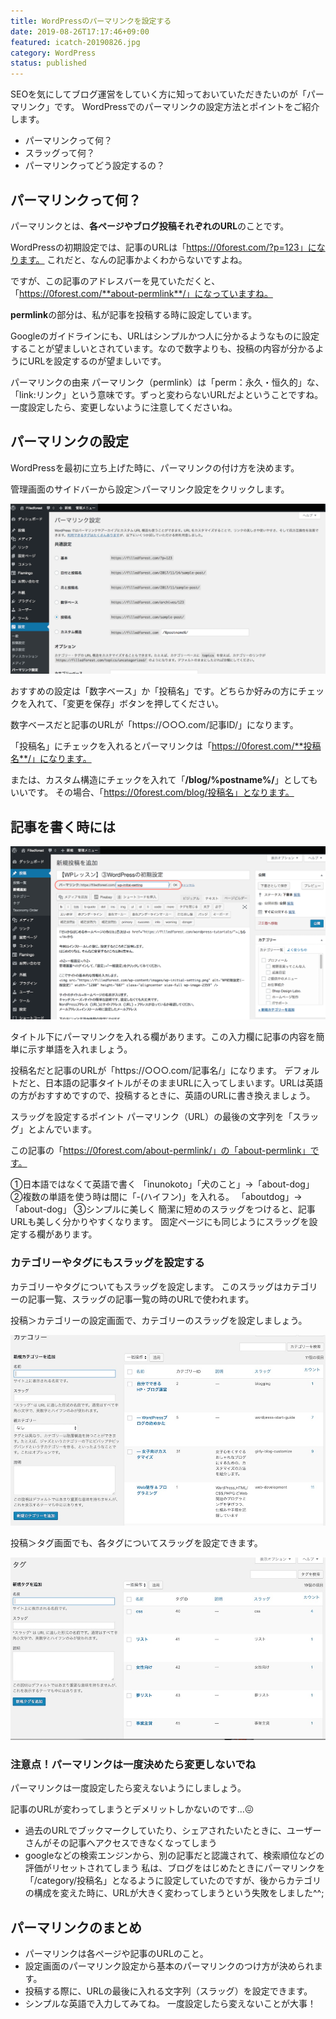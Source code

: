```yaml
---
title: WordPressのパーマリンクを設定する
date: 2019-08-26T17:17:46+09:00
featured: icatch-20190826.jpg
category: WordPress
status: published
---
```


SEOを気にしてブログ運営をしていく方に知っておいていただきたいのが「パーマリンク」です。
WordPressでのパーマリンクの設定方法とポイントをご紹介します。

* パーマリンクって何？
* スラッグって何？
* パーマリンクってどう設定するの？

## パーマリンクって何？

パーマリンクとは、**各ページやブログ投稿それぞれのURL**のことです。

WordPressの初期設定では、記事のURLは「https://0forest.com/?p=123」になります。
これだと、なんの記事かよくわからないですよね。

ですが、この記事のアドレスバーを見ていただくと、「https://0forest.com/**about-permlink**/」になっていますね。

**permlink**の部分は、私が記事を投稿する時に設定しています。

Googleのガイドラインにも、URLはシンプルかつ人に分かるようなものに設定することが望ましいとされています。なので数字よりも、投稿の内容が分かるようにURLを設定するのが望ましいです。


パーマリンクの由来
パーマリンク（permlink）は「perm：永久・恒久的」な、「link:リンク」という意味です。ずっと変わらないURLだよということですね。
一度設定したら、変更しないように注意してくださいね。

## パーマリンクの設定

WordPressを最初に立ち上げた時に、パーマリンクの付け方を決めます。

管理画面のサイドバーから設定＞パーマリンク設定をクリックします。


![パーマリンク設定](wp-initial-setting4.png)

おすすめの設定は「数字ベース」か「投稿名」です。どちらか好みの方にチェックを入れて、「変更を保存」ボタンを押してください。

数字ベースだと記事のURLが「https://○○○.com/記事ID/」になります。

「投稿名」にチェックを入れるとパーマリンクは「https://0forest.com/**投稿名**/」になります。

または、カスタム構造にチェックを入れて「**/blog/%postname%/**」としてもいいです。
その場合、「https://0forest.com/blog/投稿名」となります。

## 記事を書く時には

![パーマリンクを設定](wp-permlink-setting.png)

タイトル下にパーマリンクを入れる欄があります。この入力欄に記事の内容を簡単に示す単語を入れましょう。

投稿名だと記事のURLが「https://○○○.com/記事名/」になります。
デフォルトだと、日本語の記事タイトルがそのままURLに入ってしまいます。URLは英語の方がおすすめですので、投稿するときに、英語のURLに書き換えましょう。

スラッグを設定するポイント
パーマリンク（URL）の最後の文字列を「スラッグ」とよんでいます。

この記事の「https://0forest.com/about-permlink/」の「about-permlink」です。

①日本語ではなくて英語で書く 「inunokoto」「犬のこと」→「about-dog」
②複数の単語を使う時は間に「-(ハイフン)」を入れる。 「aboutdog」→「about-dog」
③シンプルに美しく 簡潔に短めのスラッグをつけると、記事URLも美しく分かりやすくなります。 固定ページにも同じようにスラッグを設定する欄があります。

### カテゴリーやタグにもスラッグを設定する

カテゴリーやタグについてもスラッグを設定します。
このスラッグはカテゴリーの記事一覧、スラッグの記事一覧の時のURLで使われます。

投稿＞カテゴリーの設定画面で、カテゴリーのスラッグを設定しましょう。

![管理画面からカテゴリーを設定](20190824-ss-cat.jpg)


投稿＞タグ画面でも、各タグについてスラッグを設定できます。

![](20190824-ss-tag.jpg)

### 注意点！パーマリンクは一度決めたら変更しないでね

パーマリンクは一度設定したら変えないようにしましょう。

記事のURLが変わってしまうとデメリットしかないのです…😖

* 過去のURLでブックマークしていたり、シェアされたいたときに、ユーザーさんがその記事へアクセスできなくなってしまう
* googleなどの検索エンジンから、別の記事だと認識されて、検索順位などの評価がリセットされてしまう
 私は、ブログをはじめたときにパーマリンクを「/category/投稿名」となるように設定していたのですが、後からカテゴリの構成を変えた時に、URLが大きく変わってしまうという失敗をしました^^;

## パーマリンクのまとめ

* パーマリンクは各ページや記事のURLのこと。
* 設定画面のパーマリンク設定から基本のパーマリンクのつけ方が決められます。
* 投稿する際に、URLの最後に入れる文字列（スラッグ）を設定できます。
* シンプルな英語で入力してみてね。 一度設定したら変えないことが大事！

